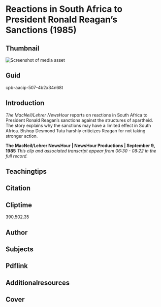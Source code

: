 # Reactions in South Africa to President Ronald Reagan’s Sanctions (1985)



## Thumbnail

![Screenshot of media asset](https://s3.amazonaws.com/americanarchive.org/primary_source_sets/7-507-4b2x34n68t.jpg "Screenshot media asset")

## Guid
cpb-aacip-507-4b2x34n68t

## Introduction

_The MacNeil/Lehrer NewsHour_ reports on reactions in South Africa to President Ronald Reagan’s sanctions against the structures of apartheid. The story explains why the sanctions may have a limited effect in South Africa. Bishop Desmond Tutu harshly criticizes Reagan for not taking stronger action. 


<b>The MacNeil/Lehrer NewsHour</b>
<b>| NewsHour Productions | September 9, 1985</b>
<i>This clip and associated transcript appear from 06:30 - 08:22 in the full record.</i>

## Teachingtips

## Citation

## Cliptime

390,502.35
## Author
## Subjects
## Pdflink
## Additionalresources
## Cover

